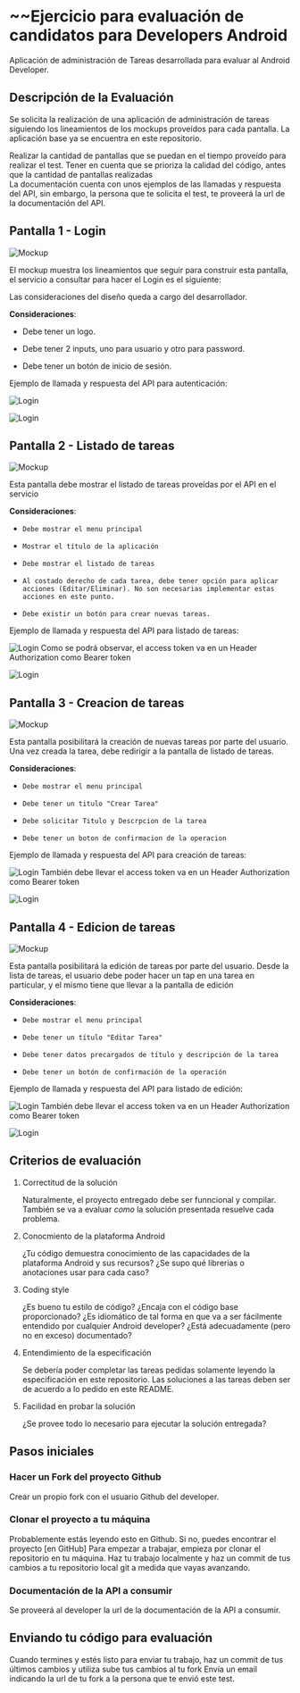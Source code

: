 ~~Ejercicio para evaluación de candidatos para Developers Android
===============================================================

Aplicación de administración de Tareas desarrollada para evaluar al Android Developer.

Descripción de la Evaluación
----------------------------
Se solicita la realización de una aplicación de administración de tareas siguiendo los lineamientos de los mockups proveídos para cada pantalla.
La aplicación base ya se encuentra en este repositorio.

Realizar la cantidad de pantallas que se puedan en el tiempo proveído para realizar el test.
Tener en cuenta que se prioriza la calidad del código, antes que la cantidad de pantallas realizadas  
La documentación cuenta con unos ejemplos de las llamadas y respuesta del API, sin embargo, la persona que te solicita el test, te proveerá la url de la documentación del API.


Pantalla 1 - Login
---------------------------------
![Mockup](./assets/screenshots/mockup_login.png)

El mockup muestra los lineamientos que seguir para construir esta pantalla, el servicio a consultar para hacer el Login es el siguiente:

Las consideraciones del diseño queda a cargo del desarrollador.

**Consideraciones**:

* Debe tener un logo.

* Debe tener 2 inputs, uno para usuario y otro para password. 

* Debe tener un botón de inicio de sesión.

Ejemplo de llamada y respuesta del API para autenticación:

![Login](./assets/screenshots/api_login_req.png)

![Login](./assets/screenshots/api_login_res.png)


Pantalla 2 - Listado de tareas
---------------------------------------------------------

![Mockup](./assets/screenshots/mockup_list.png)

Esta pantalla debe mostrar el listado de tareas proveídas por el API en el servicio

**Consideraciones**:

*     Debe mostrar el menu principal 
*     Mostrar el título de la aplicación
*     Debe mostrar el listado de tareas
*     Al costado derecho de cada tarea, debe tener opción para aplicar acciones (Editar/Eliminar). No son necesarias implementar estas acciones en este punto. 
*     Debe existir un botón para crear nuevas tareas.

Ejemplo de llamada y respuesta del API para listado de tareas:

![Login](./assets/screenshots/api_list_req.png)
Como se podrá observar, el access token va en un Header Authorization como Bearer token

![Login](./assets/screenshots/api_list_res.png)


Pantalla 3 - Creacion de tareas
---------------------------------------------------------
![Mockup](./assets/screenshots/mockup_create_task.png)

Esta pantalla posibilitará la creación de nuevas tareas por parte del usuario. Una vez creada la tarea, debe redirigir a la pantalla de listado de tareas.

**Consideraciones**:

*     Debe mostrar el menu principal
*     Debe tener un titulo "Crear Tarea"
*     Debe solicitar Titulo y Descrpcion de la tarea
*     Debe tener un boton de confirmacion de la operacion

Ejemplo de llamada y respuesta del API para creación de tareas:

![Login](./assets/screenshots/api_create_req.png)
También debe llevar el access token va en un Header Authorization como Bearer token

![Login](./assets/screenshots/api_create_res.png)


Pantalla 4 - Edicion de tareas
---------------------------------------------------------
![Mockup](./assets/screenshots/mockup_edit_task.png)

Esta pantalla posibilitará la edición de tareas por parte del usuario.
Desde la lista de tareas, el usuario debe poder hacer un tap en una tarea en particular, y el mismo tiene que llevar a la pantalla de edición

**Consideraciones**:

*     Debe mostrar el menu principal
*     Debe tener un título "Editar Tarea"
*     Debe tener datos precargados de título y descripción de la tarea
*     Debe tener un botón de confirmación de la operación

Ejemplo de llamada y respuesta del API para listado de edición:

![Login](./assets/screenshots/api_create_req.png)
También debe llevar el access token va en un Header Authorization como Bearer token

![Login](./assets/screenshots/api_create_res.png)


Criterios de evaluación
-----------------------

1.  Correctitud de la solución

    Naturalmente, el proyecto entregado debe ser funncional y compilar. 
    También se va a evaluar *como* la solución presentada resuelve cada problema.
    
2.  Conocmiento de la plataforma Android

    ¿Tu código demuestra conocimiento de las capacidades de la plataforma Android y sus recursos?
    ¿Se supo qué librerias o anotaciones usar para cada caso?

3.  Coding style

    ¿Es bueno tu estilo de código? ¿Encaja con el código base proporcionado?
    ¿Es idiomático de tal forma en que va a ser fácilmente entendido por cualquier Android developer?
    ¿Está adecuadamente (pero no en exceso) documentado?
    
4.  Entendimiento de la especificación

    Se debería poder completar las tareas pedidas solamente leyendo la especificación en este repositorio.
    Las soluciones a las tareas deben ser de acuerdo a lo pedido en este README.
    
5.  Facilidad en probar la solución
    
    ¿Se provee todo lo necesario para ejecutar la solución entregada? 


Pasos iniciales
---------------

### Hacer un Fork del proyecto Github

Crear un propio fork con el usuario Github del developer.

### Clonar el proyecto a tu máquina

Probablemente estás leyendo esto en Github. Si no, puedes encontrar el proyecto [en GitHub]
Para empezar a trabajar, empieza por clonar el repositorio en tu máquina. Haz tu trabajo localmente y haz un commit de tus cambios a tu repositorio local git a medida que vayas avanzando.

### Documentación de la API a consumir

Se proveerá al developer la url de la documentación de la API a consumir.

Enviando tu código para evaluación
------------------------------------

Cuando termines y estés listo para enviar tu trabajo, haz un commit de tus últimos cambios y utiliza sube tus cambios al tu fork
Envía un email indicando la url de tu fork a la persona que te envió este test.
